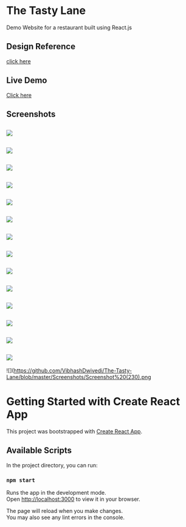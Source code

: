 # The Tasty Lane
Demo Website for a restaurant built using React.js

## Design Reference
[click here](https://www.pirenko-themes.com/restaurant/#1443522770881-ab0e96be-e8b3)

## Live Demo
[Click here](https://the-tasty-lane-vibhashdwivedi.vercel.app/)

## Screenshots
![](https://github.com/VibhashDwivedi/The-Tasty-Lane/blob/master/Screenshots/Screenshot%20(216).png)
---
![](https://github.com/VibhashDwivedi/The-Tasty-Lane/blob/master/Screenshots/Screenshot%20(217).png)
---
![](https://github.com/VibhashDwivedi/The-Tasty-Lane/blob/master/Screenshots/Screenshot%20(218).png)
---
![](https://github.com/VibhashDwivedi/The-Tasty-Lane/blob/master/Screenshots/Screenshot%20(219).png)
---
![](https://github.com/VibhashDwivedi/The-Tasty-Lane/blob/master/Screenshots/Screenshot%20(220).png)
---
![](https://github.com/VibhashDwivedi/The-Tasty-Lane/blob/master/Screenshots/Screenshot%20(221).png)
---
![](https://github.com/VibhashDwivedi/The-Tasty-Lane/blob/master/Screenshots/Screenshot%20(222).png)
---
![](https://github.com/VibhashDwivedi/The-Tasty-Lane/blob/master/Screenshots/Screenshot%20(223).png)
---
![](https://github.com/VibhashDwivedi/The-Tasty-Lane/blob/master/Screenshots/Screenshot%20(224).png)
---
![](https://github.com/VibhashDwivedi/The-Tasty-Lane/blob/master/Screenshots/Screenshot%20(225).png)
---
![](https://github.com/VibhashDwivedi/The-Tasty-Lane/blob/master/Screenshots/Screenshot%20(226).png)
---
![](https://github.com/VibhashDwivedi/The-Tasty-Lane/blob/master/Screenshots/Screenshot%20(227).png)
---
![](https://github.com/VibhashDwivedi/The-Tasty-Lane/blob/master/Screenshots/Screenshot%20(228).png)
---
![](https://github.com/VibhashDwivedi/The-Tasty-Lane/blob/master/Screenshots/Screenshot%20(229).png)
---
![](https://github.com/VibhashDwivedi/The-Tasty-Lane/blob/master/Screenshots/Screenshot%20(230).png



# Getting Started with Create React App

This project was bootstrapped with [Create React App](https://github.com/facebook/create-react-app).

## Available Scripts

In the project directory, you can run:

### `npm start`

Runs the app in the development mode.\
Open [http://localhost:3000](http://localhost:3000) to view it in your browser.

The page will reload when you make changes.\
You may also see any lint errors in the console.

